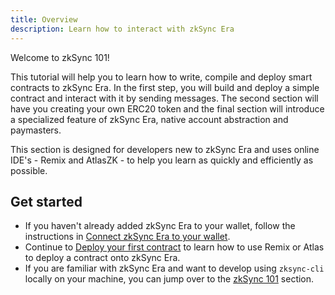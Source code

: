 ```yaml
---
title: Overview
description: Learn how to interact with zkSync Era
---
```


Welcome to zkSync 101!

This tutorial will help you to learn how to write, compile and deploy smart contracts to zkSync Era.
In the first step, you will build and deploy a simple contract and interact with it by sending messages.
The second section will have you creating your own ERC20 token and the final section will
introduce a specialized feature of zkSync Era, native account abstraction and paymasters.

This section is designed for developers new to zkSync Era and uses online IDE's - Remix and AtlasZK -
to help you learn as quickly and efficiently as possible.

## Get started

- If you haven't already added zkSync Era to your wallet, follow the instructions in [Connect zkSync Era to your wallet](/build/connect-to-zksync).
- Continue to [Deploy your first contract](/build/quick-start/deploy-your-first-contract) to learn how to use Remix or Atlas
  to deploy a contract onto zkSync Era.
- If you are familiar with zkSync Era and want to develop using `zksync-cli` locally
  on your machine, you can jump over to the [zkSync 101](/build/zksync-101) section.

